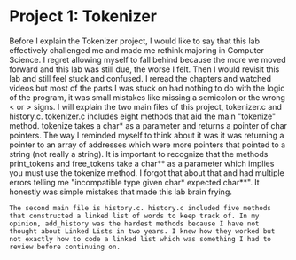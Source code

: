 Project 1: Tokenizer
====================
Before I explain the Tokenizer project, I would like to say that this lab
effectively challenged me and made me rethink majoring in Computer Science. I
regret allowing myself to fall behind because the more we moved forward and
this lab was still due, the worse I felt. Then I would revisit this lab and
still feel stuck and confused. I reread the chapters and watched videos but
most of the parts I was stuck on had nothing to do with the logic of the
program, it was small mistakes like missing a semicolon or the wrong < or >
signs.
	I will explain the two main files of this project, tokenizer.c and
	history.c. tokenizer.c includes eight methods that aid the main
	"tokenize" method. tokenize takes a char* as a parameter and returns a
	pointer of char pointers. The way I reminded myself to think about it
	was it was returning a pointer to an array of addresses which were
	more pointers that pointed to a string (not really a string). It is
	important to recognize that the methods print_tokens and free_tokens
	take a char** as a parameter which implies you must use the tokenize
	method. I forgot that about that and had multiple errors telling me
	"incompatible type given char* expected char**". It honestly was
	simple mistakes that made this lab brain frying.

	The second main file is history.c. history.c included five methods
	that constructed a linked list of words to keep track of. In my
	opinion, add_history was the hardest methods because I have not
	thought about Linked Lists in two years. I knew how they worked but
	not exactly how to code a linked list which was something I had to
	review before continuing on. 
